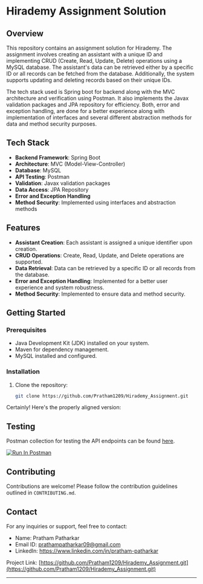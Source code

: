 # Hirademy Assignment Solution

## Overview
This repository contains an assignment solution for Hirademy. The assignment involves creating an assistant with a unique ID and implementing CRUD (Create, Read, Update, Delete) operations using a MySQL database. The assistant's data can be retrieved either by a specific ID or all records can be fetched from the database. Additionally, the system supports updating and deleting records based on their unique IDs.

The tech stack used is Spring boot for backend along with the MVC architecture and verification using Postman.
It also implements the Javax validation packages and JPA repository for efficiency. 
Both, error and exception handling, are done for a better experience along with implementation of interfaces and several different abstraction methods for data and method security purposes.

## Tech Stack
- **Backend Framework**: Spring Boot
- **Architecture**: MVC (Model-View-Controller)
- **Database**: MySQL
- **API Testing**: Postman
- **Validation**: Javax validation packages
- **Data Access**: JPA Repository
- **Error and Exception Handling**
- **Method Security**: Implemented using interfaces and abstraction methods

## Features
- **Assistant Creation**: Each assistant is assigned a unique identifier upon creation.
- **CRUD Operations**: Create, Read, Update, and Delete operations are supported.
- **Data Retrieval**: Data can be retrieved by a specific ID or all records from the database.
- **Error and Exception Handling**: Implemented for a better user experience and system robustness.
- **Method Security**: Implemented to ensure data and method security.

## Getting Started
### Prerequisites
- Java Development Kit (JDK) installed on your system.
- Maven for dependency management.
- MySQL installed and configured.

### Installation
1. Clone the repository:
   ```sh
   git clone https://github.com/Pratham1209/Hirademy_Assignment.git
   ```

Certainly! Here's the properly aligned version:

## Testing
Postman collection for testing the API endpoints can be found [here](https://app.getpostman.com/run-collection/33785306-f00bd128-81ac-47a6-8f6b-fd087b86205b?action=collection%2Ffork&source=rip_markdown&collection-url=entityId%3D33785306-f00bd128-81ac-47a6-8f6b-fd087b86205b%26entityType%3Dcollection%26workspaceId%3Dc774a886-e84a-448e-bb79-647c8372343e).

[![Run In Postman](https://run.pstmn.io/button.svg)](https://app.getpostman.com/run-collection/33785306-f00bd128-81ac-47a6-8f6b-fd087b86205b?action=collection%2Ffork&source=rip_markdown&collection-url=entityId%3D33785306-f00bd128-81ac-47a6-8f6b-fd087b86205b%26entityType%3Dcollection%26workspaceId%3Dc774a886-e84a-448e-bb79-647c8372343e)

## Contributing
Contributions are welcome! Please follow the contribution guidelines outlined in `CONTRIBUTING.md`.

## Contact
For any inquiries or support, feel free to contact:
- Name: Pratham Patharkar
- Email ID: prathampatharkar09@gmail.com
- LinkedIn: https://www.linkedin.com/in/pratham-patharkar

Project Link: [https://github.com/Pratham1209/Hirademy_Assignment.git](https://github.com/Pratham1209/Hirademy_Assignment.git)

---
